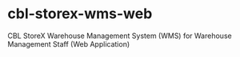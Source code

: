 # cbl-storex-wms-web
CBL StoreX Warehouse Management System (WMS) for Warehouse Management Staff (Web Application)
